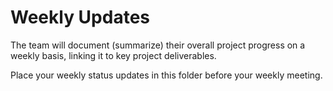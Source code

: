 # Weekly Updates

The team will document (summarize) their overall project progress on a weekly basis, linking it to key project deliverables. 

Place your weekly status updates in this folder before your weekly meeting.
